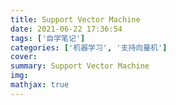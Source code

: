 ```yaml
---
title: Support Vector Machine
date: 2021-06-22 17:36:54
tags: ['自学笔记']
categories: ['机器学习', '支持向量机']
cover: 
summary: Support Vector Machine
img:
mathjax: true
---
```


